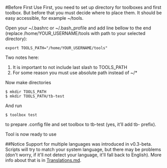 #Before First Use
First, you need to set up directory for toolboxes and first toolbox. But before
that you must decide where to place them. It should be easy accessible, for
example ~/tools.

Open your ~/.bashrc or ~/.bash_profile and add line bellow to the end (replace
/home/YOUR_USERNAME/tools with path to your selected directory):

    export TOOLS_PATH="/home/YOUR_USERNAME/tools"

Two notes here:

1. It is important to not include last slash to TOOLS_PATH
2. For some reason you must use absolute path instead of ~/*

Now make directories

    $ mkdir TOOLS_PATH
    $ mkdir TOOLS_PATH/tb-test

And run

    $ toolbox test

to prepare .config file and set toolbox to tb-test (yes, it'll add tb- prefix).

Tool is now ready to use

##Notice
Support for multiple languages was introduced in v0.3-beta.
Scripts will try to match your system language, but there may be problems (don't
worry, if it'll not detect your language, it'll fall back to English). More info
about that is in [Translations.md](Translations.md).
